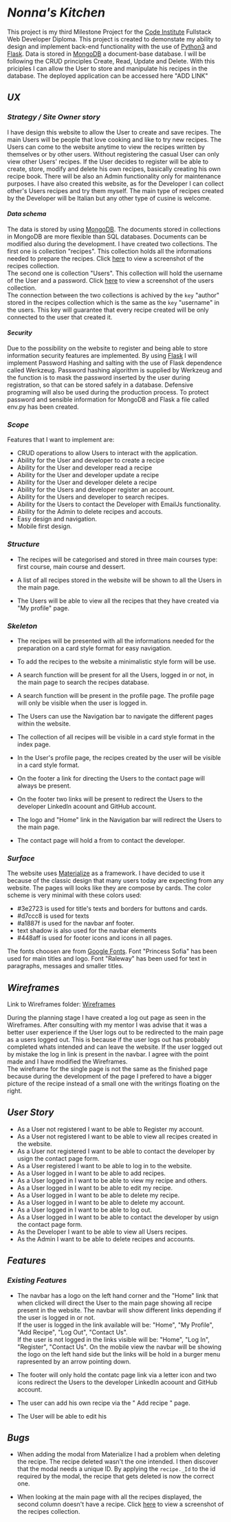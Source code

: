 # **_Nonna's Kitchen_**

This project is my third Milestone Project for the [Code Institute](https://codeinstitute.net/) Fullstack Web Developer Diploma. This project is created to demonstate my ability to design and implement back-end functionality with the use of [Python3](https://www.python.org/download/releases/3.0/) and [Flask](https://flask.palletsprojects.com/en/1.1.x/). Data is stored in [MongoDB](https://www.mongodb.com/) a document-base database. I will be following the CRUD principles Create, Read, Update and Delete. With this priciples I can allow the User to store and manipulate his recipes in the database.
The deployed application can be accessed here "ADD LINK"  

## **_UX_**  
### **_Strategy / Site Owner story_**

I have design this website to allow the User to create and save recipes. The main Users will be people that love cooking and like to try new recipes. The Users can come to the website anytime to view the recipes written by themselves or by other users. Without registering the casual User can only view other Users' recipes. If the User decides to register will be able to create, store, modify and delete his own recipes, basically creating his own recipe book. There will be also an Admin functionality only for maintenance purposes. I have also created this website, as for the Developer I can collect other's Users recipes and try them myself. The main type of recipes created by the Developer will be Italian but any other type of cusine is welcome.  

#### **_Data schema_**
The data is stored by using [MongoDB](https://www.mongodb.com/). The documents stored in collections in MongoDB are more flexible than SQL databases. Documents can be modified also during the development. I have created two collections. The first one is collection "recipes". This collection holds all the informations needed to prepare the recipes. Click [here](https://github.com/mattyImry/Nonna-s-Kitchen_MS3-Code-Institute/blob/master/media/database_recipes.jpg) to view a screenshot of the recipes collection.  
The second one is collection "Users". This collection will hold the username of the User and a password. Click [here](https://github.com/mattyImry/Nonna-s-Kitchen_MS3-Code-Institute/blob/master/media/database_users.jpg) to view a screenshot of the users collection.  
The connection between the two collections is achived by the `key` "author" stored in the recipes collection which is the same as the `key` "username" in the users. This key will guarantee that every recipe created will be only connected to the user that created it.

#### **_Security_**
Due to the possibility on the website to register and being able to store information security features are implemented. By using [Flask](https://flask.palletsprojects.com/en/1.1.x/)  I will implement Password Hashing and salting with the use of Flask dependence called Werkzeug. Password hashing algorithm is supplied by Werkzeug  and the function is to mask the password inserted by the user during registration, so that can be stored safely in a database. Defensive programing will also be used during the production process.
To protect password and sensible information for MongoDB and Flask a file called env.py has been created. 


### **_Scope_**

Features that I want to implement are:

*  CRUD operations to allow Users to interact with the application.  
*  Ability for the User and developer to create a recipe
*  Ability for the User and developer read a recipe
*  Ability for the User and developer update a recipe
*  Ability for the User and developer delete a recipe
*  Ability for the Users and developer register an account.
*  Ability for the Users and developer to search recipes.
*  Ability for the Users to contact the Developer with EmailJs functionality.
*  Ability for the Admin to delete recipes and accouts.
*  Easy design and navigation.
*  Mobile first design.

### **_Structure_**

* The recipes will be categorised and stored in three main courses type: first course, main course and dessert.  
 
* A list of all recipes stored in the website will be shown to all the Users in the main page. 

* The Users will be able to view all the recipes that they have created via "My profile" page.




### **_Skeleton_**

* The recipes will be presented with all the informations needed for the preparation on a card style format for easy navigation. 

* To add the recipes to the website a minimalistic style form will be use.  

* A search function will be present for all the Users, logged in or not, in the main page to search the recipes database.

* A search function will be present in the profile page. The profile page will only be visible when the user is logged in.

* The Users can use the Navigation bar to navigate the different pages within the website.

* The collection of all recipes will be visible in a card style format in the index page.

* In the User's profile page, the recipes created by the user will be visible in a card style format.

* On the footer a link for directing the Users to the contact page will always be present.

* On the footer two links will be present to redirect the Users to the developer LinkedIn acoount and GitHub account.

* The logo and "Home" link in the Navigation bar will redirect the Users to the main page.

* The contact page will hold a from to contact the developer.


### **_Surface_**

The website uses [Materialize](https://materializecss.com/) as a framework. I have decided to use it because of the classic design that many users today are expecting from any website. 
The pages will looks like they are compose by cards. 
The color scheme is very minimal with these colors used:  
* #3e2723 is used for title's texts and borders for buttons and cards.
* #d7ccc8 is used for texts
* #a1887f is used for the navbar anf footer.
* text shadow is also used for the navbar elements
* #448aff is used for footer icons and icons in all pages.

The fonts choosen are from [Google Fonts](https://fonts.google.com/).
Font "Princess Sofia" has been used for main titles and logo.
Font "Raleway" has been used for text in paragraphs, messages and smaller titles.

## **_Wireframes_**

Link to Wireframes folder: [Wireframes](https://github.com/mattyImry/Nonna-s-Kitchen_MS3-Code-Institute/blob/master/wireframes/nonna_%20kitchen-%20wireframes.pdf)


During the planning stage I have created a log out page as seen in the Wireframes. After consulting with my mentor I was advise that it was a better user experience if the User logs out to be redirected to the main page as a users logged out. This is because if the user logs out has probably completed whats intended and can leave the website. If the user logged out by mistake the log in link is present in the navbar. I agree with the point made and I have modified the Wireframes.  
The wireframe for the  single page is not the same as the finished page because during the development of the page I prefered to have a bigger picture of the recipe instead of a small one with the writings floating on the right.

## **_User Story_**

* As a User not registered I want to be able to Register my account.
* As a User not registered I want to be able to view all recipes created in the website.
* As a User not registered I want to be able to contact the developer by usign the contact page form.
* As a User registered I want to be able to log in to the website.
* As a User logged in I want to be able to add recipes.
* As a User logged in I want to be able to view my recipe and others.
* As a User logged in I want to be able to edit my recipe.
* As a User logged in I want to be able to delete my recipe.
* As a User logged in I want to be able to delete my account.
* As a User logged in I want to be able to log out.
* As a User logged in I want to be able to contact the developer by usign the contact page form.
* As the Developer I want to be able to view all Users recipes.
* As the Admin I want to be able to delete recipes and accounts.

## **_Features_**

### **_Existing Features_**

* The navbar has a logo on the left hand corner and the "Home" link that when clicked will direct the User to the main page showing all recipe present in the website. The navbar will show different links depending if the user is logged in or not.  
If the user is logged in the link available will be:
"Home", "My Profile", "Add Recipe", "Log Out", "Contact Us".  
If the user is not logged in the links visible will be:
"Home", "Log In", "Register", "Contact Us".
On the mobile view the navbar will be showing the logo on the left hand side but the links will be hold in a burger menu rapresented by an arrow pointing down.

* The footer will only hold the contatc page link via a letter icon and two icons redirect the Users to the developer LinkedIn acoount and GitHub account.

* The user can add his own recipe via the " Add recipe " page. 
* The User will be able to edit his 





## **_Bugs_**

* When adding the modal from Materialize I had a problem when deleting the recipe. The recipe deleted wasn't the one intended. I then discover that the modal needs a unique ID. By applying the `recipe._Id` to the id required by the modal, the recipe that gets deleted is now the correct one.

* When looking at the main page with all the recipes displayed, the second column doesn't have a recipe.  Click [here](https://github.com/mattyImry/Nonna-s-Kitchen_MS3-Code-Institute/blob/master/media/bug_display_index_html.jpg) to view a screenshot of the recipes collection.
